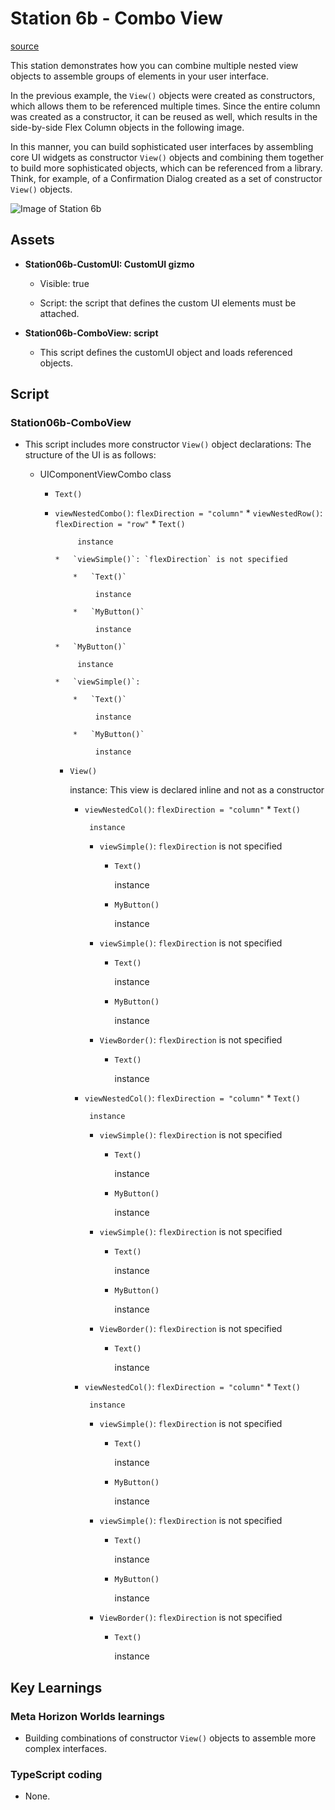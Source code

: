 # Station 6b - Combo View

[source](https://developers.meta.com/horizon-worlds/learn/documentation/tutorial-worlds/custom-ui-examples-tutorial/station-6b-combo-view)

This station demonstrates how you can combine multiple nested view objects to assemble groups of elements in your user interface.

In the previous example, the `View()` objects were created as constructors, which allows them to be referenced multiple times. Since the entire column was created as a constructor, it can be reused as well, which results in the side-by-side Flex Column objects in the following image.

In this manner, you can build sophisticated user interfaces by assembling core UI widgets as constructor `View()` objects and combining them together to build more sophisticated objects, which can be referenced from a library. Think, for example, of a Confirmation Dialog created as a set of constructor `View()` objects.

![Image of Station 6b](https://scontent.flba1-1.fna.fbcdn.net/v/t39.2365-6/475767631_646003161270972_6759271736042486324_n.png?_nc_cat=102&ccb=1-7&_nc_sid=e280be&_nc_ohc=oxa3WN45EEoQ7kNvwEpTbze&_nc_oc=AdkmOQGYthMGewHCIaU1GUri7-q9g8aY4r5HTAfBkzCWC8rSbiSCGJSqTZmWY7fobJ0&_nc_zt=14&_nc_ht=scontent.flba1-1.fna&_nc_gid=8mjKXRQ1649suOGRHSyyhQ&oh=00_AfSR-SgTyA4cTHZ4MhyY2lb0COZJh_NL8LUqgT_k_vw95A&oe=689BACD6)

## Assets

*   **Station06b-CustomUI: CustomUI gizmo**
    
    *   Visible: true
    
    *   Script: the script that defines the custom UI elements must be attached.

*   **Station06b-ComboView: script**
    
    *   This script defines the customUI object and loads referenced objects.

## Script

### Station06b-ComboView

*   This script includes more constructor `View()` object declarations: The structure of the UI is as follows:
    
    *   UIComponentViewCombo class
        
        *   `Text()`
        
        *   `viewNestedCombo()`: `flexDirection = "column"` *   `viewNestedRow()`: `flexDirection = "row"` *   `Text()`
                    
                     instance
                
                *   `viewSimple()`: `flexDirection` is not specified
                    
                    *   `Text()`
                        
                         instance
                    
                    *   `MyButton()`
                        
                         instance
                
                *   `MyButton()`
                    
                     instance
                
                *   `viewSimple()`:
                    
                    *   `Text()`
                        
                         instance
                    
                    *   `MyButton()`
                        
                         instance
            
            *   `View()`
                
                 instance: This view is declared inline and not as a constructor
                
                *   `viewNestedCol()`: `flexDirection = "column"` *   `Text()`
                        
                         instance
                    
                    *   `viewSimple()`: `flexDirection` is not specified
                        
                        *   `Text()`
                            
                             instance
                        
                        *   `MyButton()`
                            
                             instance
                    
                    *   `viewSimple()`: `flexDirection` is not specified
                        
                        *   `Text()`
                            
                             instance
                        
                        *   `MyButton()`
                            
                             instance
                    
                    *   `ViewBorder()`: `flexDirection` is not specified
                        
                        *   `Text()`
                            
                             instance
                
                *   `viewNestedCol()`: `flexDirection = "column"` *   `Text()`
                        
                         instance
                        
                    
                    *   `viewSimple()`: `flexDirection` is not specified
                        
                        *   `Text()`
                            
                             instance
                        
                        *   `MyButton()`
                            
                             instance
                    
                    *   `viewSimple()`: `flexDirection` is not specified
                        
                        *   `Text()`
                            
                             instance
                        
                        *   `MyButton()`
                            
                             instance
                    
                    *   `ViewBorder()`: `flexDirection` is not specified
                        
                        *   `Text()`
                            
                             instance
                
                *   `viewNestedCol()`: `flexDirection = "column"` *   `Text()`
                        
                         instance
                    
                    *   `viewSimple()`: `flexDirection` is not specified
                        
                        *   `Text()`
                            
                             instance
                        
                        *   `MyButton()`
                            
                             instance
                    
                    *   `viewSimple()`: `flexDirection` is not specified
                        
                        *   `Text()`
                            
                             instance
                        
                        *   `MyButton()`
                            
                             instance
                    
                    *   `ViewBorder()`: `flexDirection` is not specified
                        
                        *   `Text()`
                            
                             instance

## Key Learnings

### Meta Horizon Worlds learnings

*   Building combinations of constructor `View()` objects to assemble more complex interfaces.

### TypeScript coding

*   None.

 

 

 

 

 

 

 

 

 

 

 

 

 

 

 

 

 

 

 

 

 

 

 

 

 

 

 

 

 

 

 

 

 

 

 

 

 

 

 

 

 

 

 

 

 

 

 